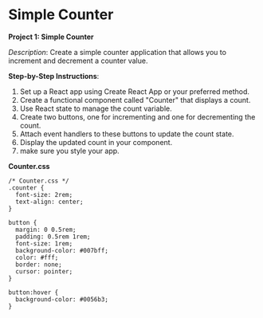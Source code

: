 # Simple Counter

**Project 1: Simple Counter**

*Description*: Create a simple counter application that allows you to increment and decrement a counter value.

**Step-by-Step Instructions**:
1. Set up a React app using Create React App or your preferred method.
2. Create a functional component called "Counter" that displays a count.
3. Use React state to manage the count variable.
4. Create two buttons, one for incrementing and one for decrementing the count.
5. Attach event handlers to these buttons to update the count state.
6. Display the updated count in your component.
7. make sure you style your app.

**Counter.css**

```
/* Counter.css */
.counter {
  font-size: 2rem;
  text-align: center;
}

button {
  margin: 0 0.5rem;
  padding: 0.5rem 1rem;
  font-size: 1rem;
  background-color: #007bff;
  color: #fff;
  border: none;
  cursor: pointer;
}

button:hover {
  background-color: #0056b3;
}
```
   



